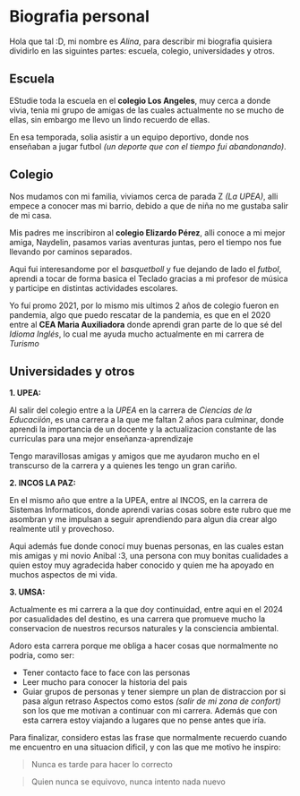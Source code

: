# Biografia personal

Hola que tal :D, mi nombre es *Alina*, para describir mi biografia quisiera dividirlo en las siguintes partes: escuela, colegio, universidades y otros.

## Escuela
EStudie toda la escuela en el **colegio Los Angeles**, muy cerca a donde vivia, tenia mi grupo de amigas de las cuales actualmente no se mucho de ellas, sin embargo me llevo un lindo recuerdo de ellas.

En esa temporada, solia asistir a un equipo deportivo, donde nos enseñaban a jugar futbol *(un deporte que con el tiempo fui abandonando)*.

## Colegio
Nos mudamos con mi familia, viviamos cerca de parada Z *(La UPEA)*, alli empece a conocer mas mi barrio, debido a que de niña no me gustaba salir de mi casa.

Mis padres me inscribiron al **colegio Elizardo Pérez**, alli conoce a mi mejor amiga, Naydelin, pasamos varias aventuras juntas, pero el tiempo nos fue llevando por caminos separados.

Aqui fui interesandome por el *basquetboll* y fue dejando de lado el *futbol*, aprendi a tocar de forma basica el Teclado gracias a mi profesor de música y participe en distintas actividades escolares. 

Yo fuí promo 2021, por lo mismo mis ultimos 2 años de colegio fueron en pandemia, algo que puedo rescatar de la pandemia, es que en el 2020 entre al **CEA Maria Auxiliadora** donde aprendi gran parte de lo que sé del *Idioma Inglés*, lo cual me ayuda mucho actualmente en mi carrera de *Turismo*

## Universidades y otros

**1. UPEA:** 

Al salir del colegio entre a la *UPEA* en la carrera de *Ciencias de la Educaciión*, es una carrera a la que me faltan 2 años para culminar, donde aprendi la importancia de un docente y la actualizacion constante de las curriculas para una mejor enseñanza-aprendizaje

Tengo maravillosas amigas y amigos que me ayudaron mucho en el transcurso de la carrera y a quienes les tengo un gran cariño.

**2. INCOS LA PAZ:**

En el mismo año que entre a la UPEA, entre al INCOS, en la carrera de Sistemas Informaticos, donde aprendi varias cosas sobre este rubro que me asombran y me impulsan a seguir aprendiendo para algun dia crear algo realmente util y provechoso.

Aqui además fue donde conocí muy buenas personas, en las cuales estan mis amigas y mi novio Anibal :3, una persona con muy bonitas cualidades a quien estoy muy agradecida haber conocido y quien me ha apoyado en muchos aspectos de mi vida.

**3. UMSA:**

Actualmente es mi carrera a la que doy continuidad, entre aqui en el 2024 por casualidades del destino, es una carrera que promueve mucho la conservacion de nuestros recursos naturales y la consciencia ambiental. 

Adoro esta carrera porque me obliga a hacer cosas que normalmente no podria, como ser:
* Tener contacto face to face con las personas
* Leer mucho para conocer la historia del pais
* Guiar grupos de personas y tener siempre un plan de distraccion por si pasa algun retraso
Aspectos como estos *(salir de mi zona de confort)* son los que me motivan a continuar con mi carrera. Además que con esta carrera estoy viajando a lugares que no pense antes que iría.


Para finalizar, considero estas las frase que normalmente recuerdo cuando me encuentro en una situacion dificil, y con las que me motivo he inspiro:

> Nunca es tarde para hacer lo correcto

> Quien nunca se equivovo, nunca intento nada nuevo